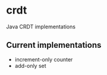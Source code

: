 # crdt
Java CRDT implementations

## Current implementations
- increment-only counter
- add-only set
